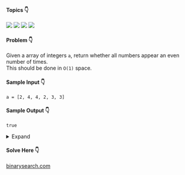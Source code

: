 #### Topics :point_down:
![](https://img.shields.io/badge/-array-wheat) 
![](https://img.shields.io/badge/-bit--manipulation-wheat)
![](https://img.shields.io/badge/-hash--map-wheat) 
![](https://img.shields.io/badge/-sorting-wheat)

#### Problem :point_down:
Given a array of integers `a`, return whether all numbers appear an even number of times.  
This should be done in `O(1)` space.
#### Sample Input :point_down:
```
a = [2, 4, 4, 2, 3, 3]
```
#### Sample Output :point_down:
```
true
```
<details>
<summary>Expand</summary>

#### Python :point_down:
```py
def solve(a):
    if (len(a) & 1):
        return False
        
    m = {} # mapping
    for i in a:
        m[i] = m.get(i, 0) + 1

    for i in m:
        if (m[i] & 1):
            return False

    return True
```
#### Time Complexity :point_down:
```
O(n)
```
#### Space Complexity :point_down:
```
O(n)
```  
#### Python :point_down:
```py
def solve(a):
        if (len(a) & 1):
            return False
            
        a.sort()
        for i in range(0, len(a), 2):
            if (a[i] != a[i+1]):
                    return False

        return True
```
#### Time Complexity :point_down:
```
O(n log n)
```
#### Space Complexity :point_down:
```
O(1)
```  
#### [@blin00](https://binarysearch.com/problems/Even-Frequency/editorials/1839347)'s Python Solution :point_down:
```py
def solve(a):
    x = 0 # xor
    for i in a:
        # constants are primes arbitrarily taken from xxhash
        h = ((i + 0x9E3779B1) * 0x85EBCA77) & 0xFFFFFFFF
        x ^= h
    return x == 0
```
#### Time Complexity :point_down:
```
O(n)
```
#### Space Complexity :point_down:
```
O(1)
```
</details>

#### Solve Here :point_down:
[binarysearch.com](https://binarysearch.com/problems/Even-Frequency)

